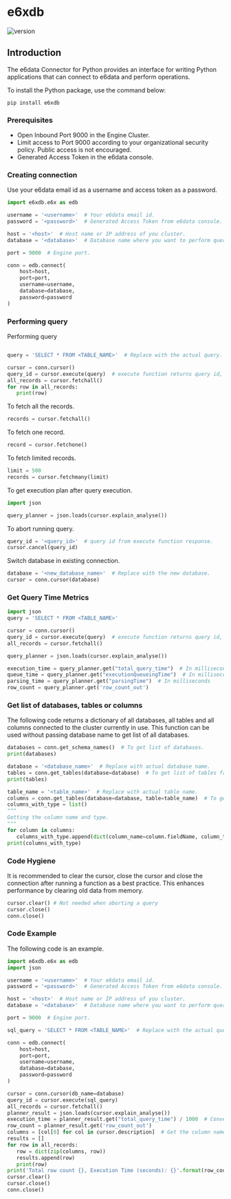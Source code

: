 # e6xdb

![version](https://img.shields.io/badge/version-1.0.0-blue.svg)

## Introduction

The e6data Connector for Python provides an interface for writing Python applications that can connect to e6data and perform operations.

To install the Python package, use the command below:
```shell
pip install e6xdb
```
### Prerequisites

* Open Inbound Port 9000 in the Engine Cluster.
* Limit access to Port 9000 according to your organizational security policy. Public access is not encouraged.
* Generated Access Token in the e6data console.

### Creating connection

Use your e6data email id as a username and access token as a password.

```python
import e6xdb.e6x as edb

username = '<username>'  # Your e6data email id.
password = '<password>'  # Generated Access Token from e6data console.

host = '<host>'  # Host name or IP address of you cluster.
database = '<database>'  # Database name where you want to perform query.

port = 9000  # Engine port.

conn = edb.connect(
    host=host,
    port=port,
    username=username,
    database=database,
    password=password
)
```

### Performing query
Performing query

```python

query = 'SELECT * FROM <TABLE_NAME>'  # Replace with the actual query.

cursor = conn.cursor()
query_id = cursor.execute(query)  # execute function returns query id, can be use for aborting the query.
all_records = cursor.fetchall()
for row in all_records:
   print(row)
```

To fetch all the records.
```python
records = cursor.fetchall()
```

To fetch one record.
```python
record = cursor.fetchone()
```

To fetch limited records.
```python
limit = 500
records = cursor.fetchmany(limit)
```

To get execution plan after query execution.
```python
import json

query_planner = json.loads(cursor.explain_analyse())
```

To abort running query.
```python
query_id = '<query_id>'  # query id from execute function response.
cursor.cancel(query_id)
```

Switch database in existing connection.
```python
database = '<new_database_name>'  # Replace with the new database.
cursor = conn.cursor(database)
```

### Get Query Time Metrics
```python
import json
query = 'SELECT * FROM <TABLE_NAME>'

cursor = conn.cursor()
query_id = cursor.execute(query)  # execute function returns query id, can be use for aborting th query.
all_records = cursor.fetchall()

query_planner = json.loads(cursor.explain_analyse())

execution_time = query_planner.get("total_query_time")  # In milliseconds
queue_time = query_planner.get("executionQueueingTime")  # In milliseconds
parsing_time = query_planner.get("parsingTime")  # In milliseconds
row_count = query_planner.get('row_count_out')
```

### Get list of databases, tables or columns
The following code returns a dictionary of all databases, all tables and all columns connected to the cluster currently in use.
This function can be used without passing database name to get list of all databases.

```python
databases = conn.get_schema_names()  # To get list of databases.
print(databases)

database = '<database_name>'  # Replace with actual database name.
tables = conn.get_tables(database=database)  # To get list of tables from a database.
print(tables)

table_name = '<table_name>'  # Replace with actual table name.
columns = conn.get_tables(database=database, table=table_name)  # To get the list of columns from a table.
columns_with_type = list()
"""
Getting the column name and type.
"""
for column in columns:
   columns_with_type.append(dict(column_name=column.fieldName, column_type=column.fieldType))
print(columns_with_type)
```

### Code Hygiene
It is recommended to clear the cursor, close the cursor and close the connection after running a function as a best practice. 
This enhances performance by clearing old data from memory.

```python
cursor.clear() # Not needed when aborting a query
cursor.close()
conn.close()
```

### Code Example
The following code is an example.
```python
import e6xdb.e6x as edb
import json

username = '<username>'  # Your e6data email id.
password = '<password>'  # Generated Access Token from e6data console.

host = '<host>'  # Host name or IP address of you cluster.
database = '<database>'  # Database name where you want to perform query.

port = 9000  # Engine port.

sql_query = 'SELECT * FROM <TABLE_NAME>'  # Replace with the actual query.

conn = edb.connect(
    host=host,
    port=port,
    username=username,
    database=database,
    password=password
)

cursor = conn.cursor(db_name=database)
query_id = cursor.execute(sql_query)
all_records = cursor.fetchall()
planner_result = json.loads(cursor.explain_analyse())
execution_time = planner_result.get("total_query_time") / 1000  # Converting into seconds.
row_count = planner_result.get('row_count_out')
columns = [col[0] for col in cursor.description]  # Get the column names and merge with the records.
results = []
for row in all_records:
   row = dict(zip(columns, row))
   results.append(row)
   print(row)
print('Total row count {}, Execution Time (seconds): {}'.format(row_count, execution_time))
cursor.clear()
cursor.close()
conn.close()
```
